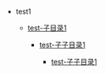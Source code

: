 - test1

  - [test-子目录1](desgin-pattern/qwer.md)

    - [test-子子目录1](desgin-pattern/qwer.md)

      - [test-子子目录1](desgin-pattern/qwer.md)
